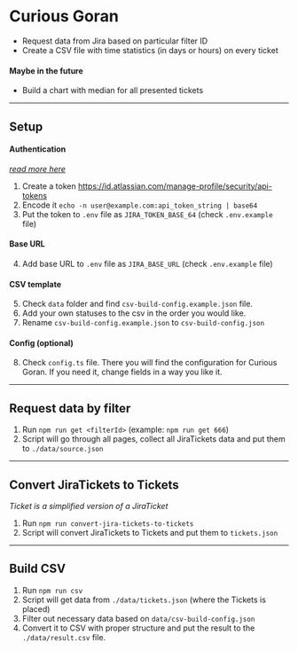 # Curious Goran

- Request data from Jira based on particular filter ID
- Create a CSV file with time statistics (in days or hours) on every ticket

#### Maybe in the future

- Build a chart with median for all presented tickets

---

## Setup

#### Authentication

[_read more here_](https://developer.atlassian.com/cloud/jira/platform/basic-auth-for-rest-apis/#supply-basic-auth-headers)

1. Create a token https://id.atlassian.com/manage-profile/security/api-tokens
2. Encode it `echo -n user@example.com:api_token_string | base64`
3. Put the token to `.env` file as `JIRA_TOKEN_BASE_64` (check `.env.example` file)

#### Base URL

4. Add base URL to `.env` file as `JIRA_BASE_URL` (check `.env.example` file)

#### CSV template

5. Check `data` folder and find `csv-build-config.example.json` file.
6. Add your own statuses to the csv in the order you would like.
7. Rename `csv-build-config.example.json` to `csv-build-config.json`

#### Config (optional)

8. Check `config.ts` file. There you will find the configuration for Curious Goran. If you need it, change fields in a way you like it.

---

## Request data by filter

1. Run `npm run get <filterId>` (example: `npm run get 666`)
2. Script will go through all pages, collect all JiraTickets data and put them to `./data/source.json`

---

## Convert JiraTickets to Tickets
*Ticket is a simplified version of a JiraTicket*
1. Run `npm run convert-jira-tickets-to-tickets`
2. Script will convert JiraTickets to Tickets and put them to `tickets.json`

---

## Build CSV
1. Run `npm run csv`
2. Script will get data from `./data/tickets.json` (where the Tickets is placed)
3. Filter out necessary data based on `data/csv-build-config.json`
4. Convert it to CSV with proper structure and put the result to the `./data/result.csv` file.

<!-- TODO(improve): rewrite README.md -->